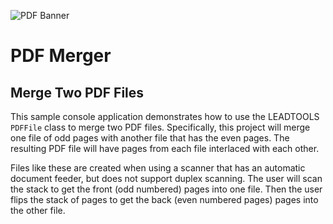 ﻿![PDF Banner][1]

# PDF Merger

## Merge Two PDF Files

This sample console application demonstrates how to use the LEADTOOLS `PDFFile` class to merge two PDF files.
Specifically, this project will merge one file of odd pages with another file that
has the even pages.  The resulting PDF file will have pages from each file interlaced
with each other.

Files like these are created when using a scanner that has an automatic document feeder, but does
not support duplex scanning.  The user will scan the stack to get the front (odd numbered) pages into one file.
Then the user flips the stack of pages to get the back (even numbered pages) pages into the other file.


[1]: https://www.leadtools.com/images/new-site-images/banners/pdf.jpg